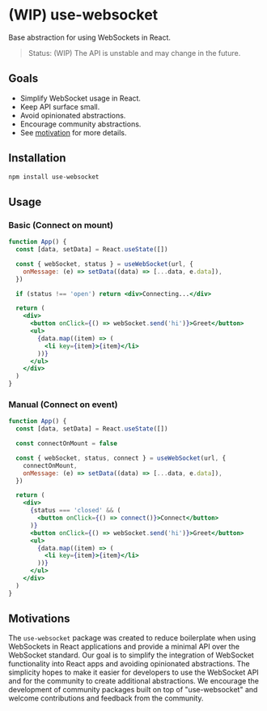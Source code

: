 # (WIP) use-websocket

Base abstraction for using WebSockets in React.

> Status: (WIP) The API is unstable and may change in the future.

## Goals

- Simplify WebSocket usage in React.
- Keep API surface small.
- Avoid opinionated abstractions.
- Encourage community abstractions.
- See [motivation](#motivation) for more details.

## Installation

```sh
npm install use-websocket
```

## Usage

### Basic (Connect on mount)

```jsx
function App() {
  const [data, setData] = React.useState([])

  const { webSocket, status } = useWebSocket(url, {
    onMessage: (e) => setData((data) => [...data, e.data]),
  })

  if (status !== 'open') return <div>Connecting...</div>

  return (
    <div>
      <button onClick={() => webSocket.send('hi')}>Greet</button>
      <ul>
        {data.map((item) => (
          <li key={item}>{item}</li>
        ))}
      </ul>
    </div>
  )
}
```

### Manual (Connect on event)

```jsx
function App() {
  const [data, setData] = React.useState([])

  const connectOnMount = false

  const { webSocket, status, connect } = useWebSocket(url, {
    connectOnMount,
    onMessage: (e) => setData((data) => [...data, e.data]),
  })

  return (
    <div>
      {status === 'closed' && (
        <button onClick={() => connect()}>Connect</button>
      )}
      <button onClick={() => webSocket.send('hi')}>Greet</button>
      <ul>
        {data.map((item) => (
          <li key={item}>{item}</li>
        ))}
      </ul>
    </div>
  )
}
```

## Motivations

The `use-websocket` package was created to reduce boilerplate when using
WebSockets in React applications and provide a minimal API over the WebSocket
standard. Our goal is to simplify the integration of WebSocket functionality
into React apps and avoiding opinionated abstractions. The simplicity hopes to
make it easier for developers to use the WebSocket API and for the community to
create additional abstractions. We encourage the development of community
packages built on top of "use-websocket" and welcome contributions and feedback
from the community.
